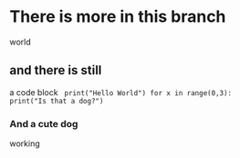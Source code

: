 # There is more in this branch
world

## and there is still
a code block
<code> 
print("Hello World")
for x in range(0,3):
    print("Is that a dog?")
</code>

### And a cute dog 
working
